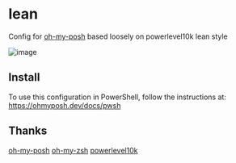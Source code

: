 # lean

Config for <a href="https://github.com/JanDeDobbeleer/oh-my-posh">oh-my-posh</a> based loosely on powerlevel10k lean style

![image](https://user-images.githubusercontent.com/31895026/131591768-c6ba39f3-20a3-481c-aa17-bfa9cf873244.png)


## Install

To use this configuration in PowerShell, follow the instructions at: https://ohmyposh.dev/docs/pwsh

## Thanks

[oh-my-posh]
[oh-my-zsh]
[powerlevel10k]

[oh-my-posh]: https://github.com/JanDeDobbeleer/oh-my-posh
[powerlevel10k]: https://github.com/romkatv/powerlevel10k
[oh-my-zsh]: https://github.com/robbyrussell/oh-my-zsh
